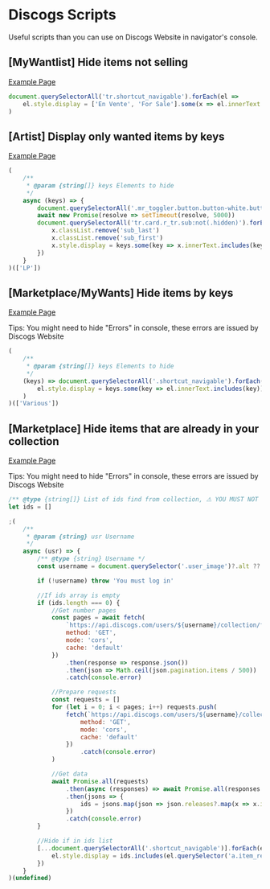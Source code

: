 # Discogs Scripts

Useful scripts than you can use on Discogs Website in navigator's console.

## [MyWantlist] Hide items not selling

[Example Page](https://www.discogs.com/mywantlist)

```js
document.querySelectorAll('tr.shortcut_navigable').forEach(el =>
    el.style.display = ['En Vente', 'For Sale'].some(x => el.innerText.includes(x)) ? '' : 'none'
)
```

## [Artist] Display only wanted items by keys

[Example Page](https://www.discogs.com/fr/artist/244819-In-Flames)

```js
(
    /**
     * @param {string[]} keys Elements to hide
     */
    async (keys) => {
        document.querySelectorAll('.mr_toggler.button.button-white.button-short').forEach(x => x.click())
        await new Promise(resolve => setTimeout(resolve, 5000))
        document.querySelectorAll('tr.card.r_tr.sub:not(.hidden)').forEach(x => {
            x.classList.remove('sub_last')
            x.classList.remove('sub_first')
            x.style.display = keys.some(key => x.innerText.includes(key)) ? 'table-row' : 'none'
        })
    }
)(['LP'])
```

## [Marketplace/MyWants] Hide items by keys

[Example Page](https://www.discogs.com/fr/sell/mywants)

Tips: You might need to hide "Errors" in console, these errors are issued by Discogs Website

```js
(
    /**
     * @param {string[]} keys Elements to hide
     */
    (keys) => document.querySelectorAll('.shortcut_navigable').forEach(el =>
        el.style.display = keys.some(key => el.innerText.includes(key)) ? "none" : undefined
    )
)(['Various'])
```

## [Marketplace] Hide items that are already in your collection

[Example Page](https://www.discogs.com/fr/sell/list?artist_id=244819)

Tips: You might need to hide "Errors" in console, these errors are issued by Discogs Website

```js
/** @type {string[]} List of ids find from collection, ⚠ YOU MUST NOT REDECLARE THIS VARIABLE IF YOU WANT TO EXECUTE THE FOLLOWING SCRIPT MULTIPLE TIMES */
let ids = []

;(
    /**
     * @param {string} usr Username
     */
    async (usr) => {
        /** @type {string} Username */
        const username = document.querySelector('.user_image')?.alt ?? usr

        if (!username) throw 'You must log in'

        //If ids array is empty
        if (ids.length === 0) {
            //Get number pages
            const pages = await fetch(
                `https://api.discogs.com/users/${username}/collection/folders/0/releases?per_page=25`, {
                method: 'GET',
                mode: 'cors',
                cache: 'default'
            })
                .then(response => response.json())
                .then(json => Math.ceil(json.pagination.items / 500))
                .catch(console.error)

            //Prepare requests
            const requests = []
            for (let i = 0; i < pages; i++) requests.push(
                fetch(`https://api.discogs.com/users/${username}/collection/folders/0/releases?per_page=500`, {
                    method: 'GET',
                    mode: 'cors',
                    cache: 'default'
                })
                    .catch(console.error)
            )

            //Get data
            await Promise.all(requests)
                .then(async (responses) => await Promise.all(responses.map(async (response) => await response.json())))
                .then(jsons => {
                    ids = jsons.map(json => json.releases?.map(x => x.id?.toString()) ?? []).flat()
                })
                .catch(console.error)
        }

        //Hide if in ids list
        [...document.querySelectorAll('.shortcut_navigable')].forEach(el => {
            el.style.display = ids.includes(el.querySelector('a.item_release_link').href.split('release/')?.[1]) ? "none" : undefined
        })
    }
)(undefined)
```
